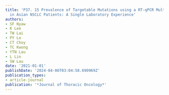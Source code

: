 ```yaml
---
title: 'P37. 15 Prevalence of Targetable Mutations using a RT-qPCR Multiplex Assay
  in Asian NSCLC Patients: A Single Laboratory Experience'
authors:
- SF Nyaw
- K Lee
- TW Lai
- PY Lo
- CT Choy
- TC Kwong
- YTN Lau
- L Lin
- SW Lau
date: '2021-01-01'
publishDate: '2024-04-06T03:04:58.690969Z'
publication_types:
- article-journal
publication: '*Journal of Thoracic Oncology*'
---
```


